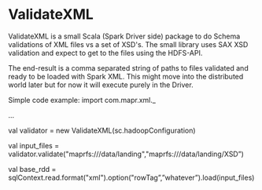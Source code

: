 # ValidateXML

ValidateXML is a small Scala (Spark Driver side) package to do Schema validations of XML files vs a set of XSD's. The small library uses
SAX XSD validation and expect to get to the files using the HDFS-API.

The end-result is a comma separated string of paths to files validated and ready to be loaded with Spark XML.
This might move into the distributed world later but for now it will execute purely in the Driver.

Simple code example:
import com.mapr.xml._

...

val validator = new ValidateXML(sc.hadoopConfiguration)

val input_files = validator.validate("maprfs:///data/landing","maprfs:///data/landing/XSD”)

val base_rdd = sqlContext.read.format("xml").option("rowTag”,”whatever”).load(input_files)


